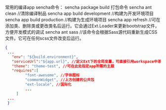 
常用的编译app sencha命令：
sencha package build 打包命令
sencha ant clean //清除编译制品
sencha app build development //构建为开发环境项目
sencha app build production //构建为生成环境项目
sencha app refresh //可在添加类、删除类或更改类名后运行。它会通过Ext.Loader来更新bootstrap文件，方便开发模式的调试
sencha ant sass //该命令会根据Sass源代码重新生成CSS文件。它可在任何scss文件改变后运行。

```json
{
 ...
   "env": "${build.environment}", 
   "serviceUrl":"${app.url}", //定义Ext下的全局变量，可直接引用workspace中添加的属性配置
   "theme": "theme-test", //可在此处指定app所需的主题
   "requires":[
         "font-awesome", //字体图标
         "commonWidget", //上方创建的公共包
         "ext-locale", //国际化
         ...
     ]
 ...
 }
```



